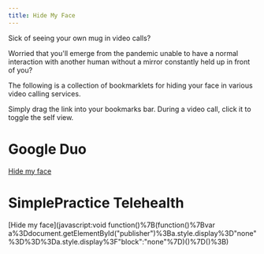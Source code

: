 ```yaml
---
title: Hide My Face
---
```


Sick of seeing your own mug in video calls? 

Worried that you'll emerge from the pandemic unable to have a normal interaction with another human
without a mirror constantly held up in front of you?

The following is a collection of bookmarklets for hiding your face in various video calling services.

Simply drag the link into your bookmarks bar. During a video call, click it to toggle the self view.

# Google Duo

[Hide my face]()

# SimplePractice Telehealth

[Hide my face](javascript:void function()%7B(function()%7Bvar a%3Ddocument.getElementById("publisher")%3Ba.style.display%3D"none"%3D%3D%3Da.style.display%3F"block":"none"%7D)()%7D()%3B)
